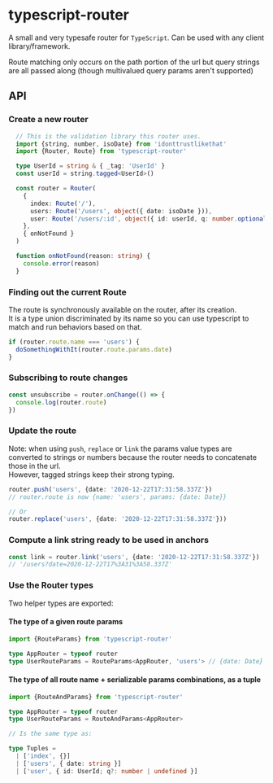 # typescript-router

A small and very typesafe router for `TypeScript`. Can be used with any client library/framework.

Route matching only occurs on the path portion of the url but query strings are all passed along (though multivalued query params aren't supported)

## API

### Create a new router

```ts
  // This is the validation library this router uses.
  import {string, number, isoDate} from 'idonttrustlikethat'
  import {Router, Route} from 'typescript-router'

  type UserId = string & { _tag: 'UserId' }
  const userId = string.tagged<UserId>()

  const router = Router(
    {
      index: Route('/'),
      users: Route('/users', object({ date: isoDate })),
      user: Route('/users/:id', object({ id: userId, q: number.optional() }))
    },
    { onNotFound }
  )

  function onNotFound(reason: string) {
    console.error(reason)
  }
```

### Finding out the current Route

The route is synchronously available on the router, after its creation.  
It is a type union discriminated by its name so you can use typescript to match and run behaviors based on that.  

```ts
if (router.route.name === 'users') {
  doSomethingWithIt(router.route.params.date)
}
```

### Subscribing to route changes

```ts
const unsubscribe = router.onChange(() => {
  console.log(router.route)
})
```

### Update the route

Note: when using `push`, `replace` or `link` the params value types are converted to strings or numbers because the router needs to concatenate those in the url.  
However, tagged strings keep their strong typing.   

```ts
router.push('users', {date: '2020-12-22T17:31:58.337Z'})
// router.route is now {name: 'users', params: {date: Date}}

// Or
router.replace('users', {date: '2020-12-22T17:31:58.337Z'}))
```

### Compute a link string ready to be used in anchors

```ts
const link = router.link('users', {date: '2020-12-22T17:31:58.337Z'})
// '/users?date=2020-12-22T17%3A31%3A58.337Z'
```

### Use the Router types

Two helper types are exported:

#### The type of a given route params

```ts
import {RouteParams} from 'typescript-router'

type AppRouter = typeof router
type UserRouteParams = RouteParams<AppRouter, 'users'> // {date: Date}
```

#### The type of all route name + serializable params combinations, as a tuple

```ts
import {RouteAndParams} from 'typescript-router'

type AppRouter = typeof router
type UserRouteParams = RouteAndParams<AppRouter>

// Is the same type as:

type Tuples =
  | ['index', {}]
  | ['users', { date: string }]
  | ['user', { id: UserId; q?: number | undefined }]
```